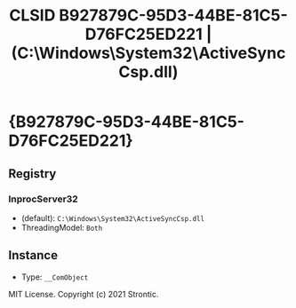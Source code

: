 ﻿---
title: "CLSID B927879C-95D3-44BE-81C5-D76FC25ED221 | (C:\\Windows\\System32\\ActiveSyncCsp.dll)"
excerpt: What is COM-Object CLSID B927879C-95D3-44BE-81C5-D76FC25ED221?
---

# {B927879C-95D3-44BE-81C5-D76FC25ED221}


## Registry


### InprocServer32

* (default): `C:\Windows\System32\ActiveSyncCsp.dll`
* ThreadingModel: `Both`

## Instance

* Type: `__ComObject`

MIT License. Copyright (c) 2021 Strontic.


